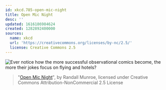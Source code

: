 ```yaml
---
id: xkcd.785-open-mic-night
title: Open Mic Night
desc: ''
updated: 1616186984624
created: 1282892400000
sources:
  name: xkcd
  url: 'https://creativecommons.org/licenses/by-nc/2.5/'
  license: Creative Commons 2.5
---
```

![Ever notice how the more successful observational comics become, the more their jokes focus on flying and hotels?](https://imgs.xkcd.com/comics/open_mic_night.png)
> "[Open Mic Night](https://xkcd.com/785/)", by Randall Munroe, licensed under Creative Commons Attribution-NonCommercial 2.5 License
